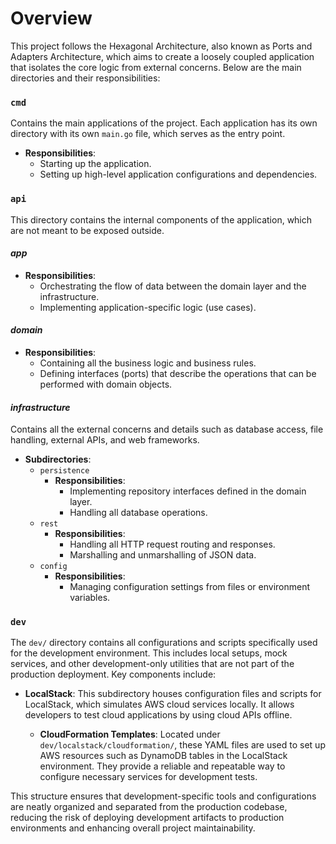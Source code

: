 # Overview

This project follows the Hexagonal Architecture, also known as Ports and Adapters Architecture, which aims to create a
loosely coupled application that isolates the core logic from external concerns. Below are the main directories and
their responsibilities:

### `cmd`

Contains the main applications of the project. Each application has its own directory with its own `main.go` file, which
serves as the entry point.

- **Responsibilities**:
    - Starting up the application.
    - Setting up high-level application configurations and dependencies.

### `api`

This directory contains the internal components of the application, which are not meant to be exposed outside.

#### _app_

- **Responsibilities**:
    - Orchestrating the flow of data between the domain layer and the infrastructure.
    - Implementing application-specific logic (use cases).

#### _domain_

- **Responsibilities**:
    - Containing all the business logic and business rules.
    - Defining interfaces (ports) that describe the operations that can be performed with domain objects.

#### _infrastructure_

Contains all the external concerns and details such as database access, file handling, external APIs, and web
frameworks.

- **Subdirectories**:
    - `persistence`
        - **Responsibilities**:
            - Implementing repository interfaces defined in the domain layer.
            - Handling all database operations.
    - `rest`
        - **Responsibilities**:
            - Handling all HTTP request routing and responses.
            - Marshalling and unmarshalling of JSON data.
    - `config`
        - **Responsibilities**:
            - Managing configuration settings from files or environment variables.

### `dev`

The `dev/` directory contains all configurations and scripts specifically used for the development environment. This
includes local setups, mock services, and other development-only utilities that are not part of the production
deployment. Key components include:

- **LocalStack**: This subdirectory houses configuration files and scripts for LocalStack, which simulates AWS cloud
  services locally. It allows developers to test cloud applications by using cloud APIs offline.

    - **CloudFormation Templates**: Located under `dev/localstack/cloudformation/`, these YAML files are used to set up
      AWS resources such as DynamoDB tables in the LocalStack environment. They provide a reliable and repeatable way to
      configure necessary services for development tests.

This structure ensures that development-specific tools and configurations are neatly organized and separated from the
production codebase, reducing the risk of deploying development artifacts to production environments and enhancing
overall project maintainability.